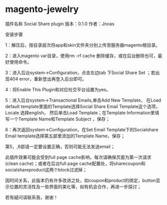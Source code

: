 magento-jewelry
===============
插件名称 Social Share plugin
版本：0.1.0
作者：Jnoas

安装步骤

1：解压后，按目录层次将app和skin文件夹分别上传至服务器magento根目录。

2：进入magento var目录，使用rm -rf cache 删除缓存，或在后台删除也可，最好使用命令。

3：进入后台system->Configuration，点击左边tab 下Social Share Set  ；若出现404 error，重新登出再登入后台即可。

4：将Enable This Plugin和对应社交平台设置为yes。

5：进入后台system->Transactional Emails,单击Add New Template，
   在Load default template里面的Template选择Social Share Email Template这个选项，Locale 选择english，
   然后单击Load Template；在Template Information里填写一个Template Name和Template Subject ，保存；
   
6：再次返回system->Configuration，在Set Email Template下的Socialshare Email template选择第五部里添加的Template Name，保存；


第5，,6部请一定要设置正确，否则可能无法发送email；

此插件效果可能会受到full page cache影响，每次请确保页面为第一次请求(clean cache)；或者在后台full page cache配置处，将sharecoupon和socialshareproduct这两个block过滤掉；


因时间关系，此版本仍有许多改进之处，如coupon和product的绑定，button显示位置的灵活性及一些界面的美化等，如有机会合作，再进一步探讨；

若有疑问请联系我，谢谢！
